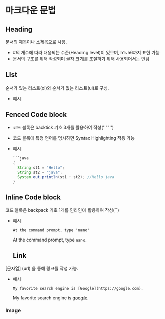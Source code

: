# 마크다운 문법

## Heading

문서의 제목이나 소제목으로 사용.

- #의 개수에 따라 대응되는 수준(Heading level)이 있으며, h1~h6까지 표현 가능
- 문서의 구조를 위해 작성되며 글자 크기를 조절하기 위해 사용되어서는 안됨

## LIst

순서가 있는 리스트(ol)와 순서가 없는 리스트(ul)로 구성.

- 예시

## Fenced Code block

- 코드 블록은 backtick 기호 3개를 활용하여 작성(''' ''')

- 코드 블록에 특정 언어를 명시하면 Syntax Highlighting 적용 가능

- 예시

  ``` java
  ```java
  {
    String st1 = "Hello";
    String st2 = "java";
    System.out.println(st1 + st2); //Hello java
  }
  ```

## Inline Code block

코드 블록은 backpack 기호 1개를 인라인에 활용하여 작성(``)

- 예시

  ```
  At the command prompt, type 'nano'
  ```

  At the command prompt, type `nano`.

	## Link

[문자열] (url) 을 통해 링크를 작성 가능.

- 예시

  ``` 
  My favorite search engine is [Google](https://google.com).
  ```

  My favorite search engine is [google](https://google.com).

### Image

